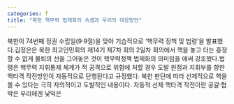 ```yaml
---
categories: f
title: "북한 핵무력 법제화의 속셈과 우리의 대응방안"
---
```

북한이 74번째 정권 수립일(9·9절)을 맞아 기습적으로 ‘핵무력 정책 및 법령’을 발표했다.김정은은 북한 최고인민회의 제14기 제7차 회의 2일차 회의에서 핵을 놓고 더는 흥정할 수 없게 불퇴의 선을 그어놓은 것이 핵무력정책 법제화의 의미임을 애써 강조했다.법령은 핵무력 지휘통제 체계가 적 공격으로 위험에 처할 경우 도발 원점과 지휘부를 향한 핵타격 작전방안이 자동적으로 단행된다고 규정했다. 북한 판단에 따라 선제적으로 핵을 쓸 수 있다는 극히 자의적이고 도발적인 내용이다. 자동적 선제 핵타격 작전이란 공갈·협박은 우리에겐 낯익은